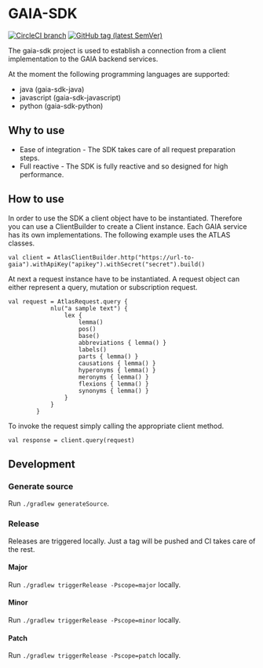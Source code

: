 # GAIA-SDK

[![CircleCI branch](https://img.shields.io/circleci/project/github/leftshiftone/gaia-sdk/master.svg?style=flat-square)](https://circleci.com/gh/leftshiftone/gaia-sdk)
[![GitHub tag (latest SemVer)](https://img.shields.io/github/tag/leftshiftone/gaia-sdk.svg?style=flat-square)](https://github.com/leftshiftone/gaia-sdk/tags)

The gaia-sdk project is used to establish a connection from a client implementation to the GAIA backend services.

At the moment the following programming languages are supported:

* java (gaia-sdk-java)
* javascript (gaia-sdk-javascript)
* python (gaia-sdk-python)

## Why to use
* Ease of integration - The SDK takes care of all request preparation steps.
* Full reactive - The SDK is fully reactive and so designed for high performance.

## How to use
In order to use the SDK a client object have to be instantiated. Therefore you can use a ClientBuilder to create
a Client instance. Each GAIA service has its own implementations. The following example uses the ATLAS classes.

```
val client = AtlasClientBuilder.http("https://url-to-gaia").withApiKey("apikey").withSecret("secret").build()
```

At next a request instance have to be instantiated. A request object can either represent a query, mutation or subscription request.

```
val request = AtlasRequest.query {
            nlu("a sample text") {
                lex {
                    lemma()
                    pos()
                    base()
                    abbreviations { lemma() }
                    labels()
                    parts { lemma() }
                    causations { lemma() }
                    hyperonyms { lemma() }
                    meronyms { lemma() }
                    flexions { lemma() }
                    synonyms { lemma() }
                }
            }
        }
```

To invoke the request simply calling the appropriate client method.

```
val response = client.query(request)
```

## Development

### Generate source
Run `./gradlew generateSource`.

### Release
Releases are triggered locally. Just a tag will be pushed and CI takes care of the rest.

#### Major
Run `./gradlew triggerRelease -Pscope=major` locally.

#### Minor
Run `./gradlew triggerRelease -Pscope=minor` locally.

#### Patch
Run `./gradlew triggerRelease -Pscope=patch` locally.
